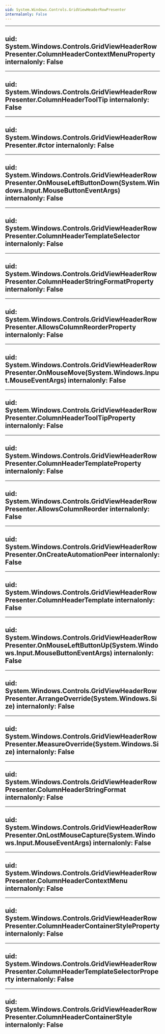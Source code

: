```yaml
---
uid: System.Windows.Controls.GridViewHeaderRowPresenter
internalonly: False
---
```


---
uid: System.Windows.Controls.GridViewHeaderRowPresenter.ColumnHeaderContextMenuProperty
internalonly: False
---

---
uid: System.Windows.Controls.GridViewHeaderRowPresenter.ColumnHeaderToolTip
internalonly: False
---

---
uid: System.Windows.Controls.GridViewHeaderRowPresenter.#ctor
internalonly: False
---

---
uid: System.Windows.Controls.GridViewHeaderRowPresenter.OnMouseLeftButtonDown(System.Windows.Input.MouseButtonEventArgs)
internalonly: False
---

---
uid: System.Windows.Controls.GridViewHeaderRowPresenter.ColumnHeaderTemplateSelector
internalonly: False
---

---
uid: System.Windows.Controls.GridViewHeaderRowPresenter.ColumnHeaderStringFormatProperty
internalonly: False
---

---
uid: System.Windows.Controls.GridViewHeaderRowPresenter.AllowsColumnReorderProperty
internalonly: False
---

---
uid: System.Windows.Controls.GridViewHeaderRowPresenter.OnMouseMove(System.Windows.Input.MouseEventArgs)
internalonly: False
---

---
uid: System.Windows.Controls.GridViewHeaderRowPresenter.ColumnHeaderToolTipProperty
internalonly: False
---

---
uid: System.Windows.Controls.GridViewHeaderRowPresenter.ColumnHeaderTemplateProperty
internalonly: False
---

---
uid: System.Windows.Controls.GridViewHeaderRowPresenter.AllowsColumnReorder
internalonly: False
---

---
uid: System.Windows.Controls.GridViewHeaderRowPresenter.OnCreateAutomationPeer
internalonly: False
---

---
uid: System.Windows.Controls.GridViewHeaderRowPresenter.ColumnHeaderTemplate
internalonly: False
---

---
uid: System.Windows.Controls.GridViewHeaderRowPresenter.OnMouseLeftButtonUp(System.Windows.Input.MouseButtonEventArgs)
internalonly: False
---

---
uid: System.Windows.Controls.GridViewHeaderRowPresenter.ArrangeOverride(System.Windows.Size)
internalonly: False
---

---
uid: System.Windows.Controls.GridViewHeaderRowPresenter.MeasureOverride(System.Windows.Size)
internalonly: False
---

---
uid: System.Windows.Controls.GridViewHeaderRowPresenter.ColumnHeaderStringFormat
internalonly: False
---

---
uid: System.Windows.Controls.GridViewHeaderRowPresenter.OnLostMouseCapture(System.Windows.Input.MouseEventArgs)
internalonly: False
---

---
uid: System.Windows.Controls.GridViewHeaderRowPresenter.ColumnHeaderContextMenu
internalonly: False
---

---
uid: System.Windows.Controls.GridViewHeaderRowPresenter.ColumnHeaderContainerStyleProperty
internalonly: False
---

---
uid: System.Windows.Controls.GridViewHeaderRowPresenter.ColumnHeaderTemplateSelectorProperty
internalonly: False
---

---
uid: System.Windows.Controls.GridViewHeaderRowPresenter.ColumnHeaderContainerStyle
internalonly: False
---

